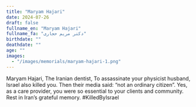 ```yaml
---
title: "Maryam Hajari"
date: 2024-07-26
draft: false
fullname_en: "Maryam Hajari"
fullname_fa: "دکتر مریم حجاری"
birthdate: ""
deathdate: ""
age: ""
images:
  - "/images/memorials/maryam-hajari-1.png"
---
```


Maryam Hajari,
The Iranian dentist,
To assassinate your physicist husband, Israel also killed you. Then their media said: “not an ordinary citizen”. Yes, as a care provider, you were so essential to your clients and community. Rest in Iran’s grateful memory.
#KilledByIsrael